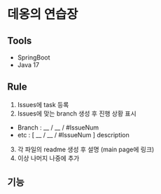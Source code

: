 # 데옹의 연습장

## Tools
- SpringBoot
- Java 17

## Rule
1. Issues에 task 등록
2. Issues에 맞는 branch 생성 후 진행 상황 표시
  - Branch : __ / __ / #IssueNum
  - etc : [ __ / __ / #IssueNum ] description
3. 각 파일의 readme 생성 후 설명 (main page에 링크)
4. 이상 나머지 나중에 추가

## 기능
